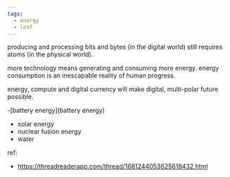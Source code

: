 ```yaml
---
tags:
  - energy
  - leaf
---
```

producing and processing bits and bytes (in the digital world) still requires atoms (in the physical world). 

more technology means generating and consuming more energy. energy consumption is an inescapable reality of human progress.

energy, compute and digital currency will make digital, multi-polar future possible.

-[battery energy](battery energy)
- solar energy 
- nuclear fusion energy 
- water 

ref: 
- https://threadreaderapp.com/thread/1681244053625618432.html